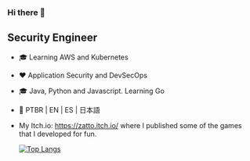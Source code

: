 ### Hi there 👋

## Security Engineer

- 🎓 Learning AWS and Kubernetes
- ❤️ Application Security and DevSecOps
- 🎓 Java, Python and Javascript. Learning Go
- 📙 PTBR | EN | ES | 日本語
- My Itch.io: https://zatto.itch.io/ where I published some of the games that I developed for fun.


  [![Top Langs](https://github-readme-stats.vercel.app/api/top-langs/?username=gfujii-cmd&layout=compact)](https://github.com/anuraghazra/github-readme-stats)

